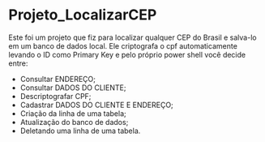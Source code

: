 # Projeto_LocalizarCEP
Este foi um projeto que fiz para localizar qualquer CEP do Brasil e salva-lo em um banco de dados local. Ele criptografa o cpf automaticamente levando o ID como Primary Key e pelo próprio power shell você decide entre:
- Consultar ENDEREÇO;
- Consultar DADOS DO CLIENTE;
- Descriptografar CPF;
- Cadastrar DADOS DO CLIENTE E ENDEREÇO;
- Criação da linha de uma tabela;
- Atualização do banco de dados;
- Deletando uma linha de uma tabela.
